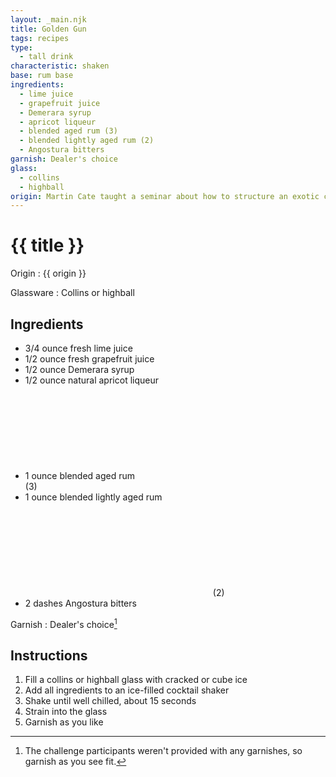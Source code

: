 ```yaml
---
layout: _main.njk
title: Golden Gun
tags: recipes
type:
  - tall drink
characteristic: shaken
base: rum base
ingredients:
  - lime juice
  - grapefruit juice
  - Demerara syrup
  - apricot liqueur
  - blended aged rum (3)
  - blended lightly aged rum (2)
  - Angostura bitters
garnish: Dealer's choice
glass:
  - collins
  - highball
origin: Martin Cate taught a seminar about how to structure an exotic cocktail at Tiki Oasis in 2012. Students were challenged to create an original recipe from a set of provided ingredients. This is Table Eleven's winning recipe.
---
```


<!-- markdownlint-disable MD025 -->
# {{ title }}
<!-- markdownlint-disable MD025 -->

Origin
  : {{ origin }}

Glassware
  : Collins or highball

## Ingredients

* 3/4 ounce fresh lime juice
* 1/2 ounce fresh grapefruit juice
* 1/2 ounce Demerara syrup
* 1/2 ounce natural apricot liqueur
* 1 ounce blended aged rum<icon-l space="1em"><span class="with-icon"><svg class="icon"><use href="/assets/images/icons/circle-3.svg#circle-3"></use></svg><span class="sr-only">(3)</span></span></icon-l>
* 1 ounce blended lightly aged rum<icon-l space="1em"><span class="with-icon"><svg class="icon"><use href="/assets/images/icons/circle-2.svg#circle-2"></use></svg><span class="sr-only">(2)</span></span></icon-l>
* 2 dashes Angostura bitters

Garnish
  : Dealer's choice[^1]

  [^1]: The challenge participants weren't provided with any garnishes, so garnish as you see fit.

## Instructions

1. Fill a collins or highball glass with cracked or cube ice
2. Add all ingredients to an ice-filled cocktail shaker
3. Shake until well chilled, about 15 seconds
4. Strain into the glass
5. Garnish as you like
